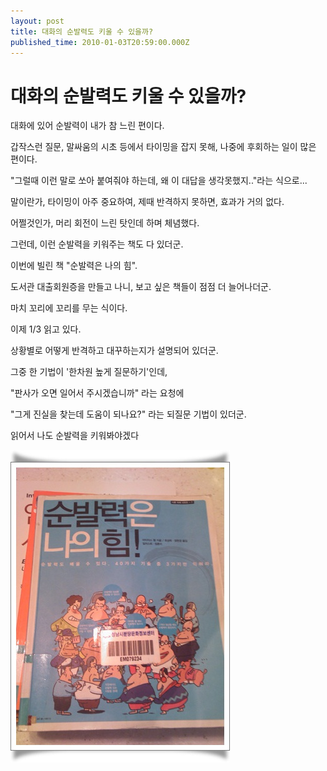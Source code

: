 ```yaml
---
layout: post
title: 대화의 순발력도 키울 수 있을까?  
published_time: 2010-01-03T20:59:00.000Z
---
```


# 대화의 순발력도 키울 수 있을까?  


대화에 있어 순발력이 내가 참 느린 편이다.

갑작스런 질문, 말싸움의 시초 등에서 타이밍을 잡지 못해, 나중에 후회하는 일이 많은 편이다.

"그럴때 이런 말로 쏘아 붙여줘야 하는데, 왜 이 대답을 생각못했지.."라는 식으로...

말이란가, 타이밍이 아주 중요하여, 제때 반격하지 못하면, 효과가 거의 없다.

어쩔것인가, 머리 회전이 느린 탓인데 하며 체념했다.

그런데, 이런 순발력을 키워주는 책도 다 있더군.

이번에 빌린 책 "순발력은 나의 힘".

도서관 대출회원증을 만들고 나니, 보고 싶은 책들이 점점 더 늘어나더군.

마치 꼬리에 꼬리를 무는 식이다.

이제 1/3 읽고 있다.

상황별로 어떻게 반격하고 대꾸하는지가 설명되어 있더군.

그중 한 기법이 '한차원 높게 질문하기'인데,

"판사가 오면 일어서 주시겠습니까" 라는 요청에

"그게 진실을 찾는데 도움이 되나요?" 라는 되질문 기법이 있더군.

읽어서 나도 순발력을 키워봐야겠다

![](../pds/201001/03/80/a0109780_4b40839413b75.jpg)

